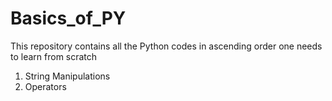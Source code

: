 # Basics_of_PY
This repository contains all the Python codes in ascending order one needs to learn from scratch

1. String Manipulations
2. Operators
